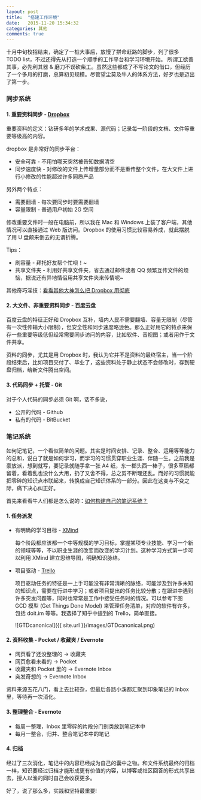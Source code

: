 ```yaml
---
layout: post
title:  "搭建工作环境"
date:   2015-11-20 15:34:32
categories: 其他
comments: true
---
```

十月中旬校招结束，确定了一桩大事后，放慢了拼命赶路的脚步，列了很多 TODO list，不过还得先从打造一个顺手的工作平台和学习环境开始。
所谓工欲善其事，必先利其器 & 磨刀不误砍柴工。虽然这些都成了不写论文的借口，但经历了一个多月的打磨，总算初见规模。尽管望尘莫及牛人的体系方法，好歹也是迈出了第一步。

### 同步系统
#### 1. 重要资料同步 - [Dropbox](https://www.dropbox.com/)

重要资料的定义：钻研多年的学术成果、源代码；记录每一阶段的文档、文件等重要等级高的内容。

dropbox 是非常好的同步平台：

- 安全可靠 - 不用怕哪天突然被告知数据清空
- 同步速度快 - 对修改的文件上传增量部分而不是重传整个文件，在大文件上进行小修改的性能超过许多同质产品

另外两个特点：

- 需要翻墙 - 每次要同步时要需要翻墙
- 容量限制 - 普通用户初始 2G 空间

修改重要文件时一般在电脑前，所以我在 Mac 和 Windows 上装了客户端，其他情况可以直接通过 Web 版访问。Dropbox 的使用习惯比较容易养成，就此摆脱了用 U 盘颠来倒去的无谓折腾。

Tips：

- 刷容量 - 拜托好友帮个忙呗！~
- 共享文件夹 - 利用好共享文件夹，省去通过邮件或者 QQ 频繁互传文件的烦恼，据说还有异地情侣用共享文件夹来传情呢~

其他奇巧淫技：[看看其他大神怎么把 Dropbox 用彻底](http://www.zhihu.com/question/20104959)

#### 2. 大文件、非重要资料同步 - 百度云盘

百度云盘的特征正好和 Dropbox 互补，墙内人民不需要翻墙、容量无限制（尽管有一次性传输大小限制），但安全性和同步速度略逊色。那么正好用它的特点来保存一些重要等级低但经常需要同步访问的内容，比如软件、音视图；或者用作于文件共享。

资料的同步，尤其是用 Dropbox 时，我认为它并不是资料的最终宿主，当一个阶段结束后，比如项目交付了、毕业了，这些资料处于静止状态不会修改时，存到硬盘归档，给新文件腾出空间。

#### 3. 代码同步 + 托管 - Git

对于个人代码的同步必须 Git 啊，话不多说，

- 公开的代码 - Github
- 私有的代码 - BitBucket

### 笔记系统

如何记笔记，一个看似简单的问题。其实是时间安排、记录、整合、运用等等能力的总和，说白了就是如何学习，而学习的习惯贯穿职业生涯、伴随一生。之前我是豪放派，想到就写，要记录就随手拿一张 A4 纸，东一榔头西一棒子，很多草稿都留着，看着乱也没什么大用，扔了又舍不得，总之剪不断理还乱。而好的习惯就能把零碎的知识点串联起来，转换成自己知识体系的一部分。因此在这变与不变之际，痛下决心纠正好。

首先来看看牛人们都是怎么说的：[如何构建自己的笔记系统？](http://www.zhihu.com/question/23427617/answer/28206585)

#### 1. 任务派发

- 有明确的学习目标 - [XMind](http://www.xmindchina.net/)

  每个阶段都应该都一个中等规模的学习目标，掌握某项专业技能、学习一个新的领域等等，不以职业生涯的改变而改变的学习计划。这种学习方式第一步可以利用 XMind 建立思维导图，明确知识脉络。

- 项目驱动 - [Trello](https://trello.com/)

  项目驱动任务的特征是一上手可能没有非常清晰的脉络，可能涉及到许多未知的知识点，需要在行进中学习；或者项目提出的任务比较分散；在跟进中遇到许多突发问题等，同时也常常是工作中接受任务时的情况。可以参考下图 GCD 模型 (Get Things Done Model) 来管理任务清单，对应的软件有许多，包括 doit.im 等等。我选择了知乎中提到的 Trello，简单直接。

  ![GTDcanonical]({{ site.url }}/images/GTDcanonical.png)

#### 2. 资料收集 - Pocket / 收藏夹 / Evernote

- 网页看了还没整理的 -> 收藏夹
- 网页愈看未看的 -> Pocket
- 收藏夹和 Pocket 里的 -> Evernote Inbox
- 突发奇想的 -> Evernote Inbox

资料来源五花八门，看上去比较杂，但最后各路小溪都汇聚到印象笔记的 Inbox 里，等待再一次消化。

#### 3. 整理整合 - Evernote

- 每周一整理，Inbox 里零碎的片段分门别类放到笔记本中
- 每月一整合，归并、整合笔记本中的笔记

#### 4. 归档

经过了三次消化，笔记中的内容已经成为自己的囊中之物。和文件系统最终的归档一样，知识要经过归档才能形成更有价值的内容，以博客或社区回答的形式共享出去，授人以渔的同时自己会收获更多。

好了，说了那么多，实践和坚持最重要!


<!-- ### 工具箱

磨刀还需磨刀棒，实用小工具不光用得顺手，干活效率那也是杠杠的。

- Beyond Compare

  两年前从导师那里知道的文件比对工具，代码比较、二进制文件比较、文件同步，谁用谁知道，简直是神器。

- Atom

- Markdown

- 快捷键

- 键盘 -->
